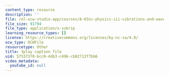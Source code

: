 ```yaml
---
content_type: resource
description: ''
file: /ol-ocw-studio-app/courses/8-03sc-physics-iii-vibrations-and-waves-fall-2016/57537378bcc04db3c496cb82713f7bb6_kKIQ1h9UuA.srt
file_size: 91794
file_type: application/x-subrip
learning_resource_types: []
license: https://creativecommons.org/licenses/by-nc-sa/4.0/
ocw_type: OCWFile
resourcetype: Other
title: 3play caption file
uid: 57537378-bcc0-4db3-c496-cb82713f7bb6
video_metadata:
  youtube_id: null
---
```

